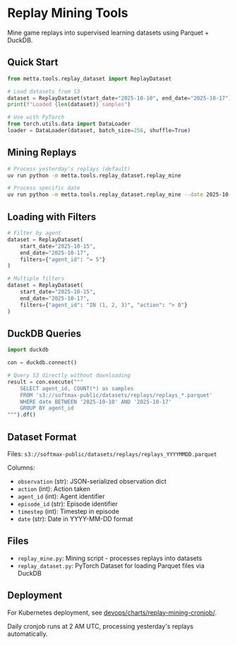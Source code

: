 # Replay Mining Tools

Mine game replays into supervised learning datasets using Parquet + DuckDB.

## Quick Start

```python
from metta.tools.replay_dataset import ReplayDataset

# Load datasets from S3
dataset = ReplayDataset(start_date="2025-10-10", end_date="2025-10-17")
print(f"Loaded {len(dataset)} samples")

# Use with PyTorch
from torch.utils.data import DataLoader
loader = DataLoader(dataset, batch_size=256, shuffle=True)
```

## Mining Replays

```bash
# Process yesterday's replays (default)
uv run python -m metta.tools.replay_dataset.replay_mine

# Process specific date
uv run python -m metta.tools.replay_dataset.replay_mine --date 2025-10-15
```

## Loading with Filters

```python
# Filter by agent
dataset = ReplayDataset(
    start_date="2025-10-15",
    end_date="2025-10-17",
    filters={"agent_id": "= 5"}
)

# Multiple filters
dataset = ReplayDataset(
    start_date="2025-10-15",
    end_date="2025-10-17",
    filters={"agent_id": "IN (1, 2, 3)", "action": "> 0"}
)
```

## DuckDB Queries

```python
import duckdb

con = duckdb.connect()

# Query S3 directly without downloading
result = con.execute("""
    SELECT agent_id, COUNT(*) as samples
    FROM 's3://softmax-public/datasets/replays/replays_*.parquet'
    WHERE date BETWEEN '2025-10-10' AND '2025-10-17'
    GROUP BY agent_id
""").df()
```

## Dataset Format

Files: `s3://softmax-public/datasets/replays/replays_YYYYMMDD.parquet`

Columns:
- `observation` (str): JSON-serialized observation dict
- `action` (int): Action taken
- `agent_id` (int): Agent identifier
- `episode_id` (str): Episode identifier
- `timestep` (int): Timestep in episode
- `date` (str): Date in YYYY-MM-DD format

## Files

- `replay_mine.py`: Mining script - processes replays into datasets
- `replay_dataset.py`: PyTorch Dataset for loading Parquet files via DuckDB

## Deployment

For Kubernetes deployment, see [devops/charts/replay-mining-cronjob/](../../../devops/charts/replay-mining-cronjob/README.md).

Daily cronjob runs at 2 AM UTC, processing yesterday's replays automatically.
